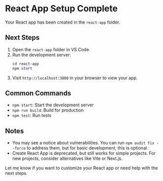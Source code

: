 # React App Setup Complete

Your React app has been created in the `react-app` folder.

## Next Steps

1. Open the `react-app` folder in VS Code.
2. Run the development server:
   ```powershell
   cd react-app
   npm start
   ```
3. Visit `http://localhost:3000` in your browser to view your app.

## Common Commands
- `npm start`: Start the development server
- `npm run build`: Build for production
- `npm test`: Run tests

## Notes
- You may see a notice about vulnerabilities. You can run `npm audit fix --force` to address them, but for basic development, this is optional.
- Create React App is deprecated, but still works for simple projects. For new projects, consider alternatives like Vite or Next.js.

Let me know if you want to customize your React app or need help with the next steps.
